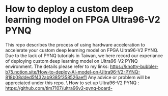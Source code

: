 # How to deploy a custom deep learning model on FPGA Ultra96-V2 PYNQ
This repo describes the process of using hardware acceleration to accelerate your custom deep learning model on FPGA Ultra96-V2 PYNQ.
Due to the lack of PYNQ tutorials in Taiwan, we here record our experiance of deploying custom deep learning model on Ultra96-V2 PYNQ environment. 
The details please refer to my links:
https://knotty-bubbler-b75.notion.site/How-to-deploy-AI-model-on-Ultra96-V2-PYNQ-818b08dded5f432ab9385f358526aef1
Any advice or problem will be appreciated under this repo. \\
How to set up Ultra96-V2 PYNQ : https://github.com/tim7107/ultra96v2-pynq-board-
